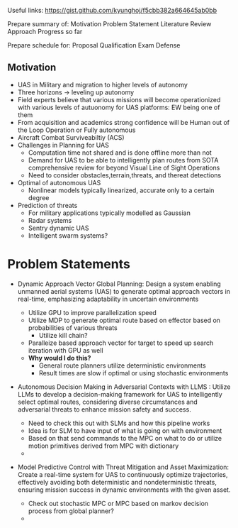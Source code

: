 Useful links:
https://gist.github.com/kyunghoj/f5cbb382a664645ab0bb

Prepare summary of:
    Motivation
    Problem Statement
    Literature Review
    Approach
    Progress so far


Prepare schedule for:
    Proposal
    Qualification Exam
    Defense

## Motivation
- UAS in Military and migration to higher levels of autonomy
- Three horizons -> leveling up autonomy
- Field experts believe that various missions will become operationized with various levels of autuonomy for UAS platforms: EW being one of them
- From acquisition and academics strong confidence will be Human out of the Loop Operation or Fully autonomous
- Aircraft Combat Surviveabiltiy (ACS)
- Challenges in Planning for UAS
  - Computation time not shared and is done offline more than not
  - Demand for UAS to be able to intelligently plan routes from SOTA comprehensive review for beyond Visual Line of Sight Operations
  - Need to consider obstacles,terrain,threats, and thereat detections
- Optimal  of autonomous UAS
  - Nonlinear models typically linearized, accurate only to a certain degree
- Prediction of threats
  - For military applications typically modelled as Gaussian
  - Radar systems
  - Sentry dynamic UAS  
  - Intelligent swarm systems?  


# Problem Statements
- Dynamic Approach Vector Global Planning: Design a system enabling unmanned aerial systems (UAS) to generate optimal approach vectors in real-time, emphasizing adaptability in uncertain environments​
  - Utilize GPU to improve parallelization speed 
  - Utilize MDP to generate optimal route based on effector based on probabilities of various threats 
    - Utilize kill chain? 
  - Paralleize based approach vector for target to speed up search iteration with GPU as well 
  - **Why would I do this?**
    - General route planners utilize deterministic environments 
    - Result times are slow if optimal or using stochastic environments 

- Autonomous Decision Making in Adversarial Contexts with LLMS : Utilize LLMs to develop a decision-making framework for UAS to intelligently select optimal routes, considering diverse circumstances and adversarial threats to enhance mission safety and success. ​
  - Need to check this out with SLMs and how this pipeline works 
  - Idea is for SLM to have input of what is going on with environment
  - Based on that send commands to the MPC on what to do or utilize motion primitives derived from MPC with dictionary
  - 

- Model Predictive Control with Threat Mitigation and Asset Maximization: Create a real-time system for UAS to continuously optimize trajectories, effectively avoiding both deterministic and nondeterministic threats, ensuring mission success in dynamic environments with the given asset.
  - Check out stochastic MPC or MPC based on markov decision process from global planner? 
  - 
